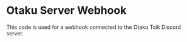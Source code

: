 # Otaku Server Webhook

This code is used for a webhook connected to the Otaku Talk Discord server.
